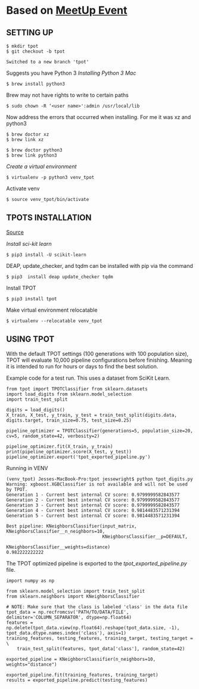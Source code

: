 # Based on [MeetUp Event](https://www.meetup.com/757-Python-Users-Group/events/240506687/)
## SETTING UP
```
$ mkdir tpot
$ git checkout -b tpot

Switched to a new branch 'tpot'
```

Suggests you have Python 3
*Installing Python 3 Mac*

```
$ brew install python3
```

Brew may not have rights to write to certain paths

```
$ sudo chown -R ‘<user name>':admin /usr/local/lib
```

Now address the errors that occurred when installing.  For me it was xz and python3

```
$ brew doctor xz
$ brew link xz

$ brew doctor python3
$ brew link python3
```

*Create a virtual environment*

```
$ virtualenv -p python3 venv_tpot
```

Activate venv

```
$ source venv_tpot/bin/activate
```

## TPOTS INSTALLATION
[Source](https://rhiever.github.io/tpot/installing/)

*Install sci-kit learn*

```
$ pip3 install -U scikit-learn
````

DEAP, update_checker, and tqdm can be installed with pip via the command

```
$ pip3  install deap update_checker tqdm
```

Install TPOT

```
$ pip3 install tpot
```

Make virtual environment relocatable

```
$ virtualenv --relocatable venv_tpot
```

## USING TPOT
With the default TPOT settings (100 generations with 100 population size), TPOT will evaluate 10,000 pipeline configurations before finishing. Meaning it is intended to run for hours or days to find the best solution.

Example code for a test run.  This uses a dataset from SciKit Learn.

```
from tpot import TPOTClassifier from sklearn.datasets 
import load_digits from sklearn.model_selection 
import train_test_split 

digits = load_digits()
X_train, X_test, y_train, y_test = train_test_split(digits.data, digits.target, train_size=0.75, test_size=0.25) 

pipeline_optimizer = TPOTClassifier(generations=5, population_size=20, cv=5, random_state=42, verbosity=2) 

pipeline_optimizer.fit(X_train, y_train)
print(pipeline_optimizer.score(X_test, y_test)) pipeline_optimizer.export('tpot_exported_pipeline.py')
```

Running in VENV

```
(venv_tpot) Jesses-MacBook-Pro:tpot jessewright$ python tpot_digits.py
Warning: xgboost.XGBClassifier is not available and will not be used by TPOT.
Generation 1 - Current best internal CV score: 0.9799999582843577               
Generation 2 - Current best internal CV score: 0.9799999582843577               
Generation 3 - Current best internal CV score: 0.9799999582843577               
Generation 4 - Current best internal CV score: 0.9814483571231394               
Generation 5 - Current best internal CV score: 0.9814483571231394               
                                                                                
Best pipeline: KNeighborsClassifier(input_matrix, KNeighborsClassifier__n_neighbors=10, 
                                    KNeighborsClassifier__p=DEFAULT, 
                                    KNeighborsClassifier__weights=distance)
0.982222222222
```

The TPOT optimized pipeline is exported to the *tpot_exported_pipeline.py* file.

```
import numpy as np

from sklearn.model_selection import train_test_split
from sklearn.neighbors import KNeighborsClassifier

# NOTE: Make sure that the class is labeled 'class' in the data file
tpot_data = np.recfromcsv('PATH/TO/DATA/FILE', delimiter='COLUMN_SEPARATOR', dtype=np.float64)
features = np.delete(tpot_data.view(np.float64).reshape(tpot_data.size, -1), tpot_data.dtype.names.index('class'), axis=1)
training_features, testing_features, training_target, testing_target = \
    train_test_split(features, tpot_data['class'], random_state=42)

exported_pipeline = KNeighborsClassifier(n_neighbors=10, weights="distance")

exported_pipeline.fit(training_features, training_target)
results = exported_pipeline.predict(testing_features)
```
